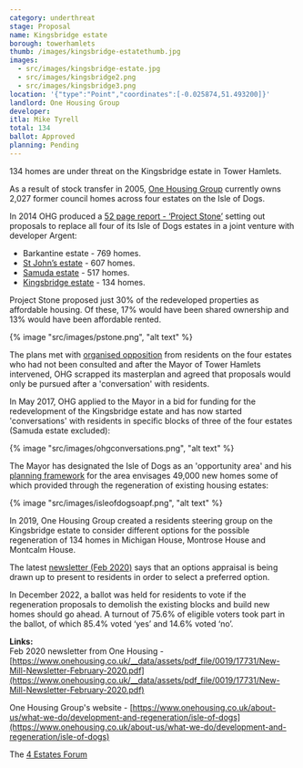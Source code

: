 ```yaml
---
category: underthreat
stage: Proposal
name: Kingsbridge estate
borough: towerhamlets 
thumb: /images/kingsbridge-estatethumb.jpg
images:
  - src/images/kingsbridge-estate.jpg
  - src/images/kingsbridge2.png
  - src/images/kingsbridge3.png
location: '{"type":"Point","coordinates":[-0.025874,51.493200]}'
landlord: One Housing Group
developer:
itla: Mike Tyrell
total: 134
ballot: Approved
planning: Pending
---
```

134 homes are under threat on the Kingsbridge estate in Tower Hamlets.

As a result of stock transfer in 2005, [One Housing Group](https://onehousing.co.uk) currently owns 2,027 former council homes across four estates on the Isle of Dogs.

In 2014 OHG produced a [52 page report - ‘Project Stone’](/images/ProjectStone.pdf) setting out proposals to replace all four of its Isle of Dogs estates in a joint venture with developer Argent:  

 * Barkantine estate - 769 homes.
 * [St John’s estate](/estates/towerhamlets/stjohns/) - 607 homes.
 * [Samuda estate](/estates/towerhamlets/samuda/) - 517 homes.
 * [Kingsbridge estate](/estates/towerhamlets/kingsbridge/) - 134 homes.

Project Stone proposed just 30% of the redeveloped properties as affordable housing. Of these, 17% would have been shared ownership and 13% would have been affordable rented. 

{% image "src/images/pstone.png", "alt text" %}

The plans met with [organised opposition](http://www.4estatesforum.org.uk) from residents on the four estates who had not been consulted and after the Mayor of Tower Hamlets intervened, OHG scrapped its masterplan and agreed that proposals would only be pursued after a 'conversation' with residents.

In May 2017, OHG applied to the Mayor in a bid for funding for the redevelopment of the Kingsbridge estate and has now started 'conversations' with residents in specific blocks of three of the four estates (Samuda estate excluded): 

{% image "src/images/ohgconversations.png", "alt text" %}

The Mayor has designated the Isle of Dogs as an 'opportunity area' and his [planning framework](https://airdrive-secure.s3-eu-west-1.amazonaws.com/london/dataset/isle-of-dogs-and-south-poplar-opportunity-area-planning-framework/2019-10-18T14%3A33%3A23/Appendix%20A%20Isle%20of%20Dogs%20and%20South%20Poplar%20OAPF.pdf?X-Amz-Algorithm=AWS4-HMAC-SHA256&X-Amz-Credential=AKIAJJDIMAIVZJDICKHA%2F20200603%2Feu-west-1%2Fs3%2Faws4_request&X-Amz-Date=20200603T161828Z&X-Amz-Expires=300&X-Amz-Signature=e9f1e1b74bfcd4ea3f185de6fa62ea24ad89c7701eee317bad9d78024ba5474f&X-Amz-SignedHeaders=host) for the area envisages 49,000 new homes some of which provided through the regeneration of existing housing estates:

{% image "src/images/isleofdogsoapf.png", "alt text" %}

In 2019, One Housing Group created a residents steering group on the Kingsbridge estate to consider different options for the possible regeneration of 134 homes in Michigan House, Montrose House and Montcalm House.

The latest [newsletter (Feb 2020)](https://www.onehousing.co.uk/__data/assets/pdf_file/0019/17731/New-Mill-Newsletter-February-2020.pdf) says that an options appraisal is being drawn up to present to residents in order to select a preferred option.

In December 2022, a ballot was held for residents to vote if the regeneration proposals to demolish the existing blocks and build new homes should go ahead. A turnout of 75.6% of eligible voters took part in the ballot, of which 85.4% voted ‘yes’ and 14.6% voted ‘no’.

__Links:__  
Feb 2020 newsletter from One Housing - [https://www.onehousing.co.uk/__data/assets/pdf_file/0019/17731/New-Mill-Newsletter-February-2020.pdf](https://www.onehousing.co.uk/__data/assets/pdf_file/0019/17731/New-Mill-Newsletter-February-2020.pdf)

One Housing Group's website - [https://www.onehousing.co.uk/about-us/what-we-do/development-and-regeneration/isle-of-dogs](https://www.onehousing.co.uk/about-us/what-we-do/development-and-regeneration/isle-of-dogs)

The [4 Estates Forum](http://4estatesforum.org.uk)
